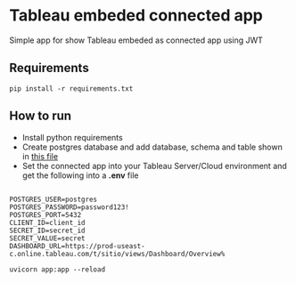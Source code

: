 # Tableau embeded connected app

Simple app for show Tableau embeded as connected app using JWT

## Requirements

```
pip install -r requirements.txt
```

## How to run

 - Install python requirements
 - Create postgres database and add database, schema and table shown in [this file](./database_scripts/create_db.sql)
 - Set the connected app into your Tableau Server/Cloud environment and get the following into a __.env__ file

 
```env 

POSTGRES_USER=postgres
POSTGRES_PASSWORD=password123!
POSTGRES_PORT=5432
CLIENT_ID=client_id
SECRET_ID=secret_id
SECRET_VALUE=secret
DASHBOARD_URL=https://prod-useast-c.online.tableau.com/t/sitio/views/Dashboard/Overview%
```


```
uvicorn app:app --reload
```
